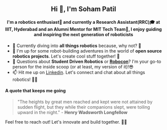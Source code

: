 <!--
**soham2560/soham2560** is a ✨ _special_ ✨ repository because its `README.md` (this file) appears on your GitHub profile.-->
<h2 align="center">Hi 👋, I'm Soham Patil</h2>
<h4 align="center">I'm a robotics enthusiast🤖 and currently a Research Assistant(RRC)🎓 at IIIT, Hyderabad and an Alumni Mentor for MIT Tech Team🚀, I enjoy guiding and inspiring the next generation of roboticists</h4>

- 🌱 Currently diving into **all things robotics** because, why not? 🤖
- 👯 I'm up for some robot-building adventures in the world of **open source robotics projects**. Let's create cool stuff together! 🚀
- 💬 Questions about **Student Driven Robotics** or **[Robocon](https://en.wikipedia.org/wiki/ABU_Robocon)**? I'm your go-to person for the inside scoop (or at least, my version of it)!😎
- 📫 Hit me up on [Linkedin](https://www.linkedin.com/in/sohampatil2560/). Let's connect and chat about all things robotics! 🤖✨


#### A quote that keeps me going
> "The heights by great men reached and kept were not attained by sudden flight, but they while their companions slept, were toiling upward in the night." - **Henry Wadsworth Longfellow**



Feel free to reach out! Let's innovate and build together. 🤖✨
